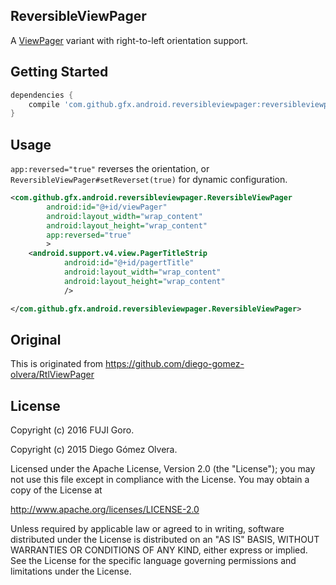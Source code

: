 
## ReversibleViewPager

A [ViewPager](http://developer.android.com/intl/ja/reference/android/support/v4/view/ViewPager.html) variant with right-to-left orientation support.

## Getting Started

```gradle
dependencies {
    compile 'com.github.gfx.android.reversibleviewpager:reversibleviewpager:1.0.0'
}
```

## Usage

`app:reversed="true"` reverses the orientation, or `ReversibleViewPager#setReverset(true)` for dynamic configuration.

```xml
<com.github.gfx.android.reversibleviewpager.ReversibleViewPager
        android:id="@+id/viewPager"
        android:layout_width="wrap_content"
        android:layout_height="wrap_content"
        app:reversed="true"
        >
    <android.support.v4.view.PagerTitleStrip
            android:id="@+id/pagertTitle"
            android:layout_width="wrap_content"
            android:layout_height="wrap_content"
            />

</com.github.gfx.android.reversibleviewpager.ReversibleViewPager>
```

## Original

This is originated from https://github.com/diego-gomez-olvera/RtlViewPager

## License

Copyright (c) 2016 FUJI Goro.

Copyright (c) 2015 Diego Gómez Olvera.

Licensed under the Apache License, Version 2.0 (the "License");
you may not use this file except in compliance with the License.
You may obtain a copy of the License at

http://www.apache.org/licenses/LICENSE-2.0

Unless required by applicable law or agreed to in writing, software
distributed under the License is distributed on an "AS IS" BASIS,
WITHOUT WARRANTIES OR CONDITIONS OF ANY KIND, either express or implied.
See the License for the specific language governing permissions and
limitations under the License.
